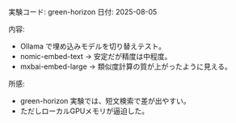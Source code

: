 実験コード: green-horizon
日付: 2025-08-05

内容:
- Ollama で埋め込みモデルを切り替えテスト。
- nomic-embed-text → 安定だが精度は中程度。
- mxbai-embed-large → 類似度計算の質が上がったように見える。

所感:
- green-horizon 実験では、短文検索で差が出やすい。
- ただしローカルGPUメモリが逼迫した。
